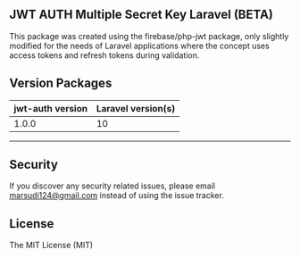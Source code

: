 ## JWT AUTH Multiple Secret Key Laravel (BETA)

This package was created using the firebase/php-jwt package, only slightly modified for the needs of Laravel applications where the concept uses access tokens and refresh tokens during validation.

## Version Packages

| jwt-auth version | Laravel version(s) |
| ---------------- | ------------------ |
| 1.0.0            | 10                 |

---

## Security

If you discover any security related issues, please email marsudi124@gmail.com instead of using the issue tracker.

## License

The MIT License (MIT)
